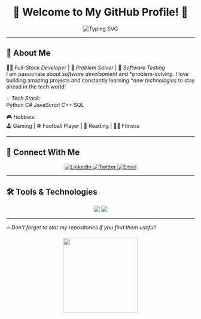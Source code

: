 <h1 align="center">🚀 Welcome to My GitHub Profile! 👋</h1>

<p align="center">
  <img src="https://readme-typing-svg.herokuapp.com?font=Fira+Code&size=22&pause=1000&color=F7A700&center=true&width=550&lines=Software+Engineer;Full-Stack+Developer;Open-Source+Contributor;Tech+Enthusiast;Always+Learning+New+Things!" alt="Typing SVG" />
</p>

---

## 🌟 About Me  
👨‍💻 *Full-Stack Developer* | 🎯 *Problem Solver* | 🚀 *Software Testing*  
I am passionate about *software development* and *problem-solving. I love building amazing projects and constantly learning **new technologies* to stay ahead in the tech world!  

💡 *Tech Stack:*  
Python C# JavaScript C++ SQL  

🎮 *Hobbies:*  
🕹 Gaming | ⚽ Football Player | 📖 Reading | 🏋‍♂ Fitness  

---

## 🚀 Connect With Me  
<p align="center">
  <a href="https://eg.linkedin.com/in/abdulrahman-mustafa-414840284">
    <img src="https://img.shields.io/badge/LinkedIn-blue?style=for-the-badge&logo=linkedin" alt="LinkedIn" />
  </a>
  <a href="https://x.com/abdo_mustafa918?s=21&t=SfSPg0mRm97ZfsD1iS928w">
    <img src="https://img.shields.io/badge/Twitter-%231DA1F2?style=for-the-badge&logo=twitter&logoColor=white" alt="Twitter" />
  </a>
  <a href="mailto:abdul.rahman2502391@gmail.com">
    <img src="https://img.shields.io/badge/Email-D14836?style=for-the-badge&logo=gmail&logoColor=white" alt="Email" />
  </a>
</p>

---

## 🛠 Tools & Technologies  
<p align="center">
  <img src="https://img.shields.io/badge/VSCode-007ACC?style=for-the-badge&logo=visual-studio-code&logoColor=white" />
  <img src="https://img.shields.io/badge/GitHub-181717?style=for-the-badge&logo=github&logoColor=white" />
</p>

---

*⭐ Don't forget to star my repositories if you find them useful!*  
<p align="center">
  <img src="https://media.giphy.com/media/xUPGcMzwkOY01njDhu/giphy.gif" width="200">
</p>
